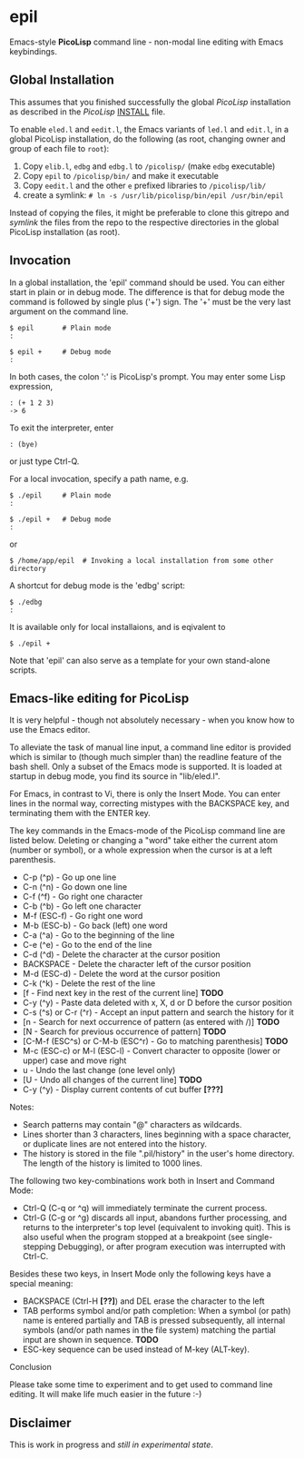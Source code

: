 epil
====

Emacs-style **PicoLisp** command line - non-modal line editing with
Emacs keybindings.

## Global Installation ##

This assumes that you finished successfully the global *PicoLisp*
installation as described in the *PicoLisp*
[INSTALL](http://software-lab.de/INSTALL) file. 

To enable `eled.l` and `eedit.l`, the Emacs variants of `led.l` and
`edit.l`, in a global PicoLisp installation, do the following (as
root, changing owner and group of each file to `root`): 

1. Copy `elib.l`, `edbg` and `edbg.l`  to `/picolisp/` (make `edbg` executable)
2. Copy `epil` to `/picolisp/bin/` and make it executable 
3. Copy `eedit.l` and the other `e` prefixed libraries to
`/picolisp/lib/`
4. create a symlink: `# ln -s /usr/lib/picolisp/bin/epil /usr/bin/epil`

Instead of copying the files, it might be preferable to clone this
gitrepo and *symlink* the files from the repo to the respective
directories in the global PicoLisp installation (as root).

## Invocation ##

In a global installation, the 'epil' command should be used. You can either start
in plain or in debug mode. The difference is that for debug mode the command is
followed by single plus ('+') sign. The '+' must be the very last argument on
the command line.

    $ epil       # Plain mode
    :

    $ epil +     # Debug mode
    :

In both cases, the colon ':' is PicoLisp's prompt. You may enter some Lisp
expression,

    : (+ 1 2 3)
    -> 6

To exit the interpreter, enter

    : (bye)

or just type Ctrl-Q.


For a local invocation, specify a path name, e.g.
    
    $ ./epil     # Plain mode
    :

    $ ./epil +   # Debug mode
    :

or

    $ /home/app/epil  # Invoking a local installation from some other directory


A shortcut for debug mode is the 'edbg' script:

    $ ./edbg
    :

It is available only for local installaions, and is eqivalent to

    $ ./epil +

Note that 'epil' can also serve as a template for your own stand-alone scripts.


## Emacs-like editing for PicoLisp ##

It is very helpful - though not absolutely necessary - when you know
how to use the Emacs editor.

To alleviate the task of manual line input, a command line editor is
provided which is similar to (though much simpler than) the readline
feature of the bash shell. Only a subset of the Emacs mode is
supported. It is loaded at startup in debug mode, you find its source
in "lib/eled.l".

For Emacs, in contrast to Vi, there is only the Insert Mode. You can
enter lines in the normal way, correcting mistypes with the BACKSPACE
key, and terminating them with the ENTER key.

The key commands in the Emacs-mode of the PicoLisp command line are
listed below. Deleting or changing a "word" take either the current
atom (number or symbol), or a whole expression when the cursor is at a
left parenthesis.

  * C-p (^p) - Go up one line
  * C-n (^n) - Go down one line
  * C-f (^f) - Go right one character
  * C-b (^b) - Go left one character
  * M-f (ESC-f) - Go right one word
  * M-b (ESC-b) - Go back (left) one word
  * C-a (^a) - Go to the beginning of the line
  * C-e (^e) - Go to the end of the line
  * C-d (^d) - Delete the character at the cursor position
  * BACKSPACE - Delete the character left of the cursor position
  * M-d (ESC-d) - Delete the word at the cursor position 
  * C-k (^k) - Delete the rest of the line
  * [f - Find next key in the rest of the current line] **TODO**
  * C-y (^y) - Paste data deleted with x, X, d or D before the cursor position
  * C-s (^s) or C-r (^r) - Accept an input pattern and search the history for it
  * [n - Search for next occurrence of pattern (as entered with /)] **TODO**
  * [N - Search for previous occurrence of pattern] **TODO**
  * [C-M-f (ESC^s) or C-M-b (ESC^r) - Go to matching parenthesis] **TODO**
  * M-c (ESC-c) or M-l (ESC-l) -
     Convert character to opposite (lower or upper) case and move right
  * u - Undo the last change (one level only)
  * [U - Undo all changes of the current line] **TODO**
  * C-y (^y) - Display current contents of cut buffer **[???]**

Notes:

  * Search patterns may contain "@" characters as wildcards.
  * Lines shorter than 3 characters, lines beginning with a space character, or
    duplicate lines are not entered into the history.
  * The history is stored in the file ".pil/history" in the user's home
    directory. The length of the history is limited to 1000 lines.

The following two key-combinations work both in Insert and Command Mode:

  * Ctrl-Q (C-q or ^q) will immediately terminate the current process.
  * Ctrl-G (C-g or ^g) discards all input, abandons further
    processing, and returns to the interpreter's top level (equivalent
    to invoking quit). This is also useful when the program stopped at
    a breakpoint (see single-stepping Debugging), or after program
    execution was interrupted with Ctrl-C.

Besides these two keys, in Insert Mode only the following keys have a special
meaning:

  * BACKSPACE (Ctrl-H **[??]**) and DEL erase the character to the left
  * TAB performs symbol and/or path completion: When a symbol (or path) name is
    entered partially and TAB is pressed subsequently, all internal symbols
    (and/or path names in the file system) matching the partial input are shown
    in sequence. **TODO**
  * ESC-key sequence can be used instead of M-key (ALT-key).

Conclusion

Please take some time to experiment and to get used to command line editing. It
will make life much easier in the future :-)


## Disclaimer ##

This is work in progress and *still in experimental state*. 
